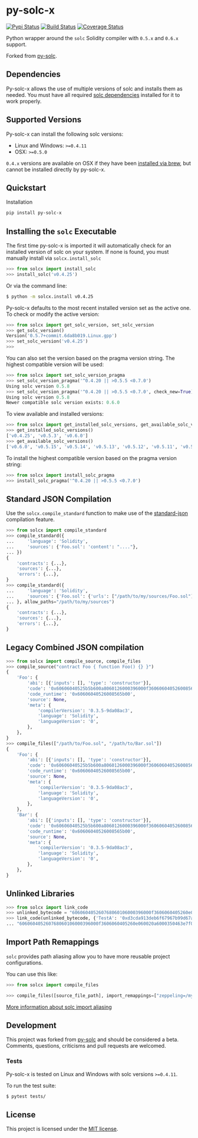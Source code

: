 # py-solc-x

[![Pypi Status](https://img.shields.io/pypi/v/py-solc-x.svg)](https://pypi.org/project/py-solc-x/) [![Build Status](https://img.shields.io/travis/com/iamdefinitelyahuman/py-solc-x.svg)](https://travis-ci.com/iamdefinitelyahuman/py-solc-x) [![Coverage Status](https://coveralls.io/repos/github/iamdefinitelyahuman/py-solc-x/badge.svg?branch=master)](https://coveralls.io/github/iamdefinitelyahuman/py-solc-x?branch=master)

Python wrapper around the `solc` Solidity compiler with `0.5.x` and `0.6.x` support.

Forked from [py-solc](https://github.com/ethereum/py-solc).

## Dependencies

Py-solc-x allows the use of multiple versions of solc and installs them as needed. You must have all required [solc dependencies](https://solidity.readthedocs.io/en/latest/installing-solidity.html#building-from-source) installed for it to work properly.

## Supported Versions

Py-solc-x can install the following solc versions:

* Linux and Windows: `>=0.4.11`
* OSX: `>=0.5.0`

`0.4.x` versions are available on OSX if they have been [installed via brew](https://github.com/ethereum/homebrew-ethereum), but cannot be installed directly by py-solc-x.

## Quickstart

Installation

```sh
pip install py-solc-x
```

## Installing the `solc` Executable

The first time py-solc-x is imported it will automatically check for an installed version of solc on your system. If none is found, you must manually install via `solcx.install_solc`

```python
>>> from solcx import install_solc
>>> install_solc('v0.4.25')
```

Or via the command line:

```bash
$ python -m solcx.install v0.4.25
```

Py-solc-x defaults to the most recent installed version set as the active one. To check or modify the active version:

```python
>>> from solcx import get_solc_version, set_solc_version
>>> get_solc_version()
Version('0.5.7+commit.6da8b019.Linux.gpp')
>>> set_solc_version('v0.4.25')
>>>
```

You can also set the version based on the pragma version string. The highest compatible version will be used:

```python
>>> from solcx import set_solc_version_pragma
>>> set_solc_version_pragma('^0.4.20 || >0.5.5 <0.7.0')
Using solc version 0.5.8
>>> set_solc_version_pragma('^0.4.20 || >0.5.5 <0.7.0', check_new=True)
Using solc version 0.5.8
Newer compatible solc version exists: 0.6.0
```

To view available and installed versions:

```python
>>> from solcx import get_installed_solc_versions, get_available_solc_versions
>>> get_installed_solc_versions()
['v0.4.25', 'v0.5.3', 'v0.6.0']
>>> get_available_solc_versions()
['v0.6.0', 'v0.5.15', 'v0.5.14', 'v0.5.13', 'v0.5.12', 'v0.5.11', 'v0.5.10', 'v0.5.9', 'v0.5.8', 'v0.5.7', 'v0.5.6', 'v0.5.5', 'v0.5.4', 'v0.5.3', 'v0.5.2', 'v0.5.1', 'v0.5.0', 'v0.4.25', 'v0.4.24', 'v0.4.23', 'v0.4.22', 'v0.4.21', 'v0.4.20', 'v0.4.19', 'v0.4.18', 'v0.4.17', 'v0.4.16', 'v0.4.15', 'v0.4.14', 'v0.4.13', 'v0.4.12', 'v0.4.11']
```

To install the highest compatible version based on the pragma version string:

```python
>>> from solcx import install_solc_pragma
>>> install_solc_pragma('^0.4.20 || >0.5.5 <0.7.0')
```

## Standard JSON Compilation

Use the `solcx.compile_standard` function to make use of the [standard-json](http://solidity.readthedocs.io/en/latest/using-the-compiler.html#compiler-input-and-output-json-description) compilation feature.

```python
>>> from solcx import compile_standard
>>> compile_standard({
...     'language': 'Solidity',
...     'sources': {'Foo.sol': 'content': "...."},
... })
{
    'contracts': {...},
    'sources': {...},
    'errors': {...},
}
>>> compile_standard({
...     'language': 'Solidity',
...     'sources': {'Foo.sol': {'urls': ["/path/to/my/sources/Foo.sol"]}},
... }, allow_paths="/path/to/my/sources")
{
    'contracts': {...},
    'sources': {...},
    'errors': {...},
}
```

## Legacy Combined JSON compilation

```python
>>> from solcx import compile_source, compile_files
>>> compile_source("contract Foo { function Foo() {} }")
{
    'Foo': {
        'abi': [{'inputs': [], 'type': 'constructor'}],
        'code': '0x60606040525b5b600a8060126000396000f360606040526008565b00',
        'code_runtime': '0x60606040526008565b00',
        'source': None,
        'meta': {
            'compilerVersion': '0.3.5-9da08ac3',
            'language': 'Solidity',
            'languageVersion': '0',
        },
    },
}
>>> compile_files(["/path/to/Foo.sol", "/path/to/Bar.sol"])
{
    'Foo': {
        'abi': [{'inputs': [], 'type': 'constructor'}],
        'code': '0x60606040525b5b600a8060126000396000f360606040526008565b00',
        'code_runtime': '0x60606040526008565b00',
        'source': None,
        'meta': {
            'compilerVersion': '0.3.5-9da08ac3',
            'language': 'Solidity',
            'languageVersion': '0',
        },
    },
    'Bar': {
        'abi': [{'inputs': [], 'type': 'constructor'}],
        'code': '0x60606040525b5b600a8060126000396000f360606040526008565b00',
        'code_runtime': '0x60606040526008565b00',
        'source': None,
        'meta': {
            'compilerVersion': '0.3.5-9da08ac3',
            'language': 'Solidity',
            'languageVersion': '0',
        },
    },
}
```

## Unlinked Libraries

```python
>>> from solcx import link_code
>>> unlinked_bytecode = "606060405260768060106000396000f3606060405260e060020a6000350463e7f09e058114601a575b005b60187f0c55699c00000000000000000000000000000000000000000000000000000000606090815273__TestA_________________________________90630c55699c906064906000906004818660325a03f41560025750505056"
>>> link_code(unlinked_bytecode, {'TestA': '0xd3cda913deb6f67967b99d67acdfa1712c293601'})
... "606060405260768060106000396000f3606060405260e060020a6000350463e7f09e058114601a575b005b60187f0c55699c00000000000000000000000000000000000000000000000000000000606090815273d3cda913deb6f67967b99d67acdfa1712c29360190630c55699c906064906000906004818660325a03f41560025750505056"
```

## Import Path Remappings

`solc` provides path aliasing allow you to have more reusable project configurations.

You can use this like:

```python
>>> from solcx import compile_files

>>> compile_files([source_file_path], import_remappings=["zeppeling=/my-zeppelin-checkout-folder"])
```

[More information about solc import aliasing](http://solidity.readthedocs.io/en/latest/layout-of-source-files.html#paths)

## Development

This project was forked from [py-solc](https://github.com/ethereum/py-solc) and should be considered a beta. Comments, questions, criticisms and pull requests are welcomed.

### Tests

Py-solc-x is tested on Linux and Windows with solc versions ``>=0.4.11``.

To run the test suite:

```bash
$ pytest tests/
```

## License

This project is licensed under the [MIT license](LICENSE).
